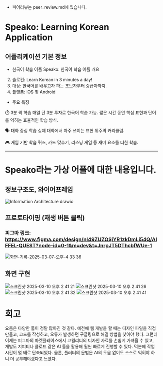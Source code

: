 - 피어리뷰는 peer_review.md에 있습니다.

# Speako: Learning Korean Application
## 어플리케이션 기본 정보
- 한국어 학습 어플
Speako: 한국어 학습 어플 개요
2. 슬로건: Learn Korean in 3 minutes a day!
3. 대상: 한국어를 배우고자 하는 초보자부터 중급자까지.
4. 플랫폼: iOS 및 Android

- 주요 특징

⏱️ 3분 퀵 학습
매일 단 3분 투자로 한국어 학습 가능.
짧은 시간 동안 핵심 표현과 단어를 익히는 효율적인 학습 방식.

🗣️ 대화 중심 학습
실제 대화에서 자주 쓰이는 표현 위주의 커리큘럼.

🎮 게임 기반 학습
퀴즈, 카드 맞추기, 리스닝 게임 등 재미 요소를 더한 학습.

-------------
# Speako라는 가상 어플에 대한 내용입니다.
## 정보구조도, 와이어프레임
![Information Architecture drawio](https://github.com/user-attachments/assets/264a269b-e04d-4119-9c94-be6712a969fc)

## 프로토타이핑 (재생 버튼 클릭)
### 피그마 링크: https://www.figma.com/design/nI49ZUZOSjYR1zkDmLi54Q/AIFFEL-QUEST?node-id=0-1&m=dev&t=JnrpJT5DThcbfWUe-1
![화면-기록-2025-03-07-오후-4 33 36](https://github.com/user-attachments/assets/bd287e67-708b-4cf0-80b1-76542c786160)

## 화면 구현
![스크린샷 2025-03-10 오후 2 41 21](https://github.com/user-attachments/assets/a63742aa-bd70-4c8f-b3e0-100598cff594)
![스크린샷 2025-03-10 오후 2 41 26](https://github.com/user-attachments/assets/00c7aa54-ef9f-4a0a-92a1-2126827dc4f8)
![스크린샷 2025-03-10 오후 2 41 32](https://github.com/user-attachments/assets/0423a1ef-21a8-48ad-8ba5-f54976c9cbcc)
![스크린샷 2025-03-10 오후 2 41 41](https://github.com/user-attachments/assets/f434b337-e033-4814-a2ef-c267ef44a621)

# 회고
요즘은 다양한 툴이 정말 많아진 것 같다. 예전에 웹 개발을 할 때는 디자인 파일을 직접 만들고, 코드를 작성하고, 오류가 발생하면 구글링으로 해결 방법을 찾아야 했다. 그런데 이제는 피그마의 마켓플레이스에서 고퀄리티의 디자인 자료를 손쉽게 가져올 수 있고, 개발도 지피티나 클로드 같은 AI 툴을 활용해 훨씬 빠르게 진행할 수 있다. 덕분에 작업 시간이 몇 배로 단축되었다. 물론, 플러터의 문법은 AI의 도움 없이도 스스로 익혀야 하니 더 공부해야겠다고 느꼈다.
